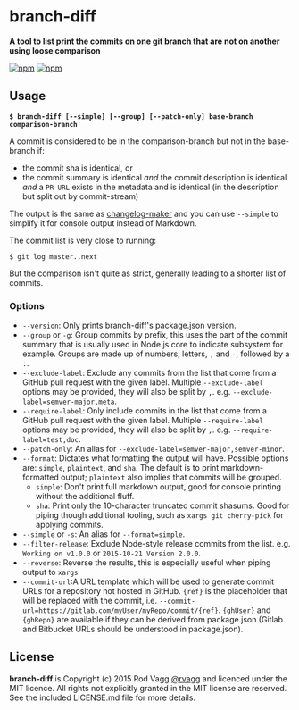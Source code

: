 # branch-diff

**A tool to list print the commits on one git branch that are not on another using loose comparison**

[![npm](https://nodei.co/npm/branch-diff.png?downloads=true&downloadRank=true)](https://nodei.co/npm/branch-diff/)
[![npm](https://nodei.co/npm-dl/branch-diff.png?months=6&height=3)](https://nodei.co/npm/branch-diff/)

## Usage

**`$ branch-diff [--simple] [--group] [--patch-only] base-branch comparison-branch`**

A commit is considered to be in the comparison-branch but not in the base-branch if:

* the commit sha is identical, or
* the commit summary is identical _and_ the commit description is identical _and_ a `PR-URL` exists in the metadata and is identical (in the description but split out by commit-stream)

The output is the same as [changelog-maker](https://github.com/rvagg/changelog-maker/) and you can use `--simple` to simplify it for console output instead of Markdown.

The commit list is very close to running:

`$ git log master..next`

But the comparison isn't quite as strict, generally leading to a shorter list of commits.

### Options

* `--version`: Only prints branch-diff's package.json version.
* `--group` or `-g`: Group commits by prefix, this uses the part of the commit summary that is usually used in Node.js core to indicate subsystem for example. Groups are made up of numbers, letters, `,` and `-`, followed by a `:`.
* `--exclude-label`: Exclude any commits from the list that come from a GitHub pull request with the given label. Multiple `--exclude-label` options may be provided, they will also be split by `,`. e.g. `--exclude-label=semver-major,meta`.
* `--require-label`: Only include commits in the list that come from a GitHub pull request with the given label. Multiple `--require-label` options may be provided, they will also be split by `,`. e.g. `--require-label=test,doc`.
* `--patch-only`: An alias for `--exclude-label=semver-major,semver-minor`.
* `--format`: Dictates what formatting the output will have. Possible options are: `simple`, `plaintext`, and `sha`. The default is to print markdown-formatted output; `plaintext` also implies that commits will be grouped.
  - `simple`: Don't print full markdown output, good for console printing without the additional fluff.
  - `sha`: Print only the 10-character truncated commit shasums. Good for piping though additional tooling, such as `xargs git cherry-pick` for applying commits.
* `--simple` or `-s`: An alias for `--format=simple`.
* `--filter-release`: Exclude Node-style release commits from the list. e.g. `Working on v1.0.0` or `2015-10-21 Version 2.0.0`.
* `--reverse`: Reverse the results, this is especially useful when piping output to `xargs`
* `--commit-url`:A URL template which will be used to generate commit URLs for a repository not hosted in GitHub. `{ref}` is the placeholder that will be replaced with the commit, i.e. `--commit-url=https://gitlab.com/myUser/myRepo/commit/{ref}`. `{ghUser}` and `{ghRepo}` are available if they can be derived from package.json (Gitlab and Bitbucket URLs should be understood in package.json).

## License

**branch-diff** is Copyright (c) 2015 Rod Vagg [@rvagg](https://twitter.com/rvagg) and licenced under the MIT licence. All rights not explicitly granted in the MIT license are reserved. See the included LICENSE.md file for more details.

